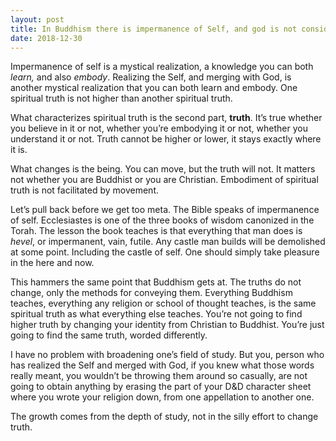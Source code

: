 ```yaml
---
layout: post
title: In Buddhism there is impermanence of Self, and god is not considered the ultimate, so if I have realized the Self and merged with God, should I move to Buddhism and realize a higher truth?
date: 2018-12-30
---
```


<p>Impermanence of self is a mystical realization, a knowledge you can both <i>learn,</i> and also <i>embody</i>. Realizing the Self, and merging with God, is another mystical realization that you can both learn and embody. One spiritual truth is not higher than another spiritual truth.</p><p>What characterizes spiritual truth is the second part, <b>truth</b>. It’s true whether you believe in it or not, whether you’re embodying it or not, whether you understand it or not. Truth cannot be higher or lower, it stays exactly where it is.</p><p>What changes is the being. You can move, but the truth will not. It matters not whether you are Buddhist or you are Christian. Embodiment of spiritual truth is not facilitated by movement.</p><p>Let’s pull back before we get too meta. The Bible speaks of impermanence of self. Ecclesiastes is one of the three books of wisdom canonized in the Torah. The lesson the book teaches is that everything that man does is <i>hevel</i>, or impermanent, vain, futile. Any castle man builds will be demolished at some point. Including the castle of self. One should simply take pleasure in the here and now.</p><p>This hammers the same point that Buddhism gets at. The truths do not change, only the methods for conveying them. Everything Buddhism teaches, everything any religion or school of thought teaches, is the same spiritual truth as what everything else teaches. You’re not going to find higher truth by changing your identity from Christian to Buddhist. You’re just going to find the same truth, worded differently.</p><p>I have no problem with broadening one’s field of study. But you, person who has realized the Self and merged with God, if you knew what those words really meant, you wouldn’t be throwing them around so casually, are not going to obtain anything by erasing the part of your D&amp;D character sheet where you wrote your religion down, from one appellation to another one.</p><p>The growth comes from the depth of study, not in the silly effort to change truth.</p>
